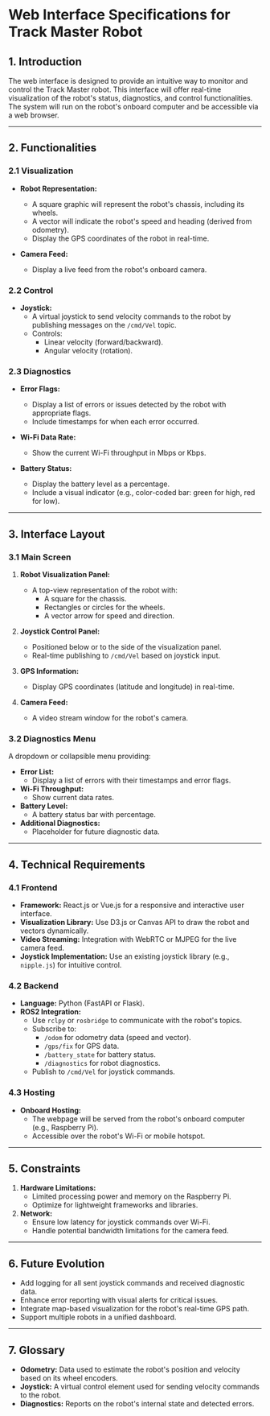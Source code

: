 # **Web Interface Specifications for Track Master Robot**

## **1. Introduction**
The web interface is designed to provide an intuitive way to monitor and control the Track Master robot. This interface will offer real-time visualization of the robot's status, diagnostics, and control functionalities. The system will run on the robot's onboard computer and be accessible via a web browser.

---

## **2. Functionalities**

### **2.1 Visualization**
- **Robot Representation:**
  - A square graphic will represent the robot's chassis, including its wheels.
  - A vector will indicate the robot's speed and heading (derived from odometry).
  - Display the GPS coordinates of the robot in real-time.

- **Camera Feed:**
  - Display a live feed from the robot's onboard camera.

### **2.2 Control**
- **Joystick:**
  - A virtual joystick to send velocity commands to the robot by publishing messages on the `/cmd/Vel` topic.
  - Controls:
    - Linear velocity (forward/backward).
    - Angular velocity (rotation).

### **2.3 Diagnostics**
- **Error Flags:**
  - Display a list of errors or issues detected by the robot with appropriate flags.
  - Include timestamps for when each error occurred.

- **Wi-Fi Data Rate:**
  - Show the current Wi-Fi throughput in Mbps or Kbps.

- **Battery Status:**
  - Display the battery level as a percentage.
  - Include a visual indicator (e.g., color-coded bar: green for high, red for low).

---

## **3. Interface Layout**
### **3.1 Main Screen**
1. **Robot Visualization Panel:**
   - A top-view representation of the robot with:
     - A square for the chassis.
     - Rectangles or circles for the wheels.
     - A vector arrow for speed and direction.

2. **Joystick Control Panel:**
   - Positioned below or to the side of the visualization panel.
   - Real-time publishing to `/cmd/Vel` based on joystick input.

3. **GPS Information:**
   - Display GPS coordinates (latitude and longitude) in real-time.

4. **Camera Feed:**
   - A video stream window for the robot's camera.

### **3.2 Diagnostics Menu**
A dropdown or collapsible menu providing:
- **Error List:**
  - Display a list of errors with their timestamps and error flags.
- **Wi-Fi Throughput:**
  - Show current data rates.
- **Battery Level:**
  - A battery status bar with percentage.
- **Additional Diagnostics:**
  - Placeholder for future diagnostic data.

---

## **4. Technical Requirements**

### **4.1 Frontend**
- **Framework:** React.js or Vue.js for a responsive and interactive user interface.
- **Visualization Library:** Use D3.js or Canvas API to draw the robot and vectors dynamically.
- **Video Streaming:** Integration with WebRTC or MJPEG for the live camera feed.
- **Joystick Implementation:** Use an existing joystick library (e.g., `nipple.js`) for intuitive control.

### **4.2 Backend**
- **Language:** Python (FastAPI or Flask).
- **ROS2 Integration:**
  - Use `rclpy` or `rosbridge` to communicate with the robot's topics.
  - Subscribe to:
    - `/odom` for odometry data (speed and vector).
    - `/gps/fix` for GPS data.
    - `/battery_state` for battery status.
    - `/diagnostics` for robot diagnostics.
  - Publish to `/cmd/Vel` for joystick commands.

### **4.3 Hosting**
- **Onboard Hosting:**
  - The webpage will be served from the robot's onboard computer (e.g., Raspberry Pi).
  - Accessible over the robot's Wi-Fi or mobile hotspot.

---

## **5. Constraints**
1. **Hardware Limitations:**
   - Limited processing power and memory on the Raspberry Pi.
   - Optimize for lightweight frameworks and libraries.
2. **Network:**
   - Ensure low latency for joystick commands over Wi-Fi.
   - Handle potential bandwidth limitations for the camera feed.

---

## **6. Future Evolution**
- Add logging for all sent joystick commands and received diagnostic data.
- Enhance error reporting with visual alerts for critical issues.
- Integrate map-based visualization for the robot's real-time GPS path.
- Support multiple robots in a unified dashboard.

---

## **7. Glossary**
- **Odometry:** Data used to estimate the robot's position and velocity based on its wheel encoders.
- **Joystick:** A virtual control element used for sending velocity commands to the robot.
- **Diagnostics:** Reports on the robot's internal state and detected errors.
